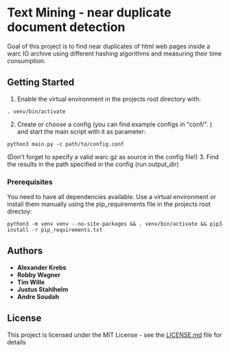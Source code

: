 # Text Mining - near duplicate document detection

Goal of this project is to find near duplicates of html web pages inside a warc IO archive using different hashing algorithms and measuring their time consumption.

## Getting Started

1. Enable the virtual environment in the projects root directory with:
```
. venv/bin/activate
```

2. Create or choose a config (you can find example configs in "conf/". ) and start the main script with it as parameter:
```
python3 main.py -c path/to/config.conf
```
(Don't forget to specify a valid warc.gz as source in the config file!)
3. Find the results in the path specified in the config (run.output_dir)

### Prerequisites

You need to have all dependencies available. Use a virtual environment or install them manually using the pip_requirements file in the projects root directoy:
```
python3 -m venv venv --no-site-packages && . venv/bin/activate && pip3 install -r pip_requirements.txt
```

## Authors

* **Alexander Krebs**
* **Robby Wagner**
* **Tim Wille**
* **Justus Stahlhelm**
* **Andre Soudah**

## License

This project is licensed under the MIT License - see the [LICENSE.md](LICENSE.md) file for details


